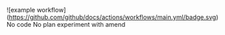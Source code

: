 ![example workflow]
(https://github.com/github/docs/actions/workflows/main.yml/badge.svg)
No code No plan
experiment with amend
